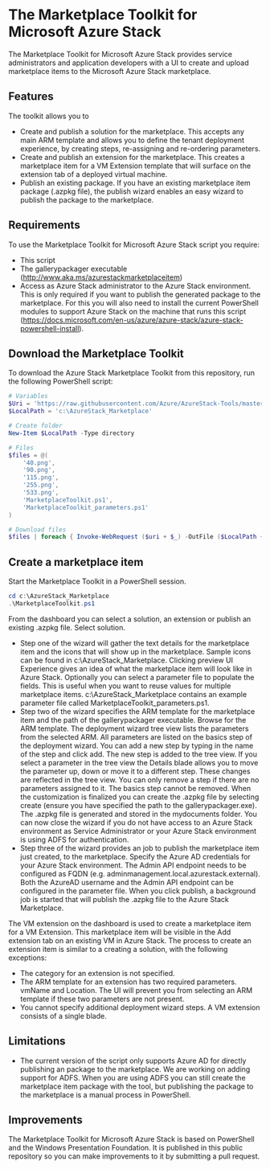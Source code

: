 # The Marketplace Toolkit for Microsoft Azure Stack

The Marketplace Toolkit for Microsoft Azure Stack provides service administrators and application developers with a UI to create and upload marketplace items to the Microsoft Azure Stack marketplace.

## Features

The toolkit allows you to 
- Create and publish a solution for the marketplace. This accepts any main ARM template and allows you to define the tenant deployment experience, by creating steps, re-assigning and re-ordering parameters.
- Create and publish an extension for the marketplace. This creates a marketplace item for a VM Extension template that will surface on the extension tab of a deployed virtual machine.
- Publish an existing package. If you have an existing marketplace item package (.azpkg file), the publish wizard enables an easy wizard to publish the package to the marketplace.

## Requirements

To use the Marketplace Toolkit for Microsoft Azure Stack script you require:

- This script
- The gallerypackager executable (http://www.aka.ms/azurestackmarketplaceitem)
- Access as Azure Stack administrator to the Azure Stack environment. This is only required if you want to publish the generated package to the marketplace. For this you will also need to install the current PowerShell modules to support Azure Stack on the machine that runs this script (https://docs.microsoft.com/en-us/azure/azure-stack/azure-stack-powershell-install).

## Download the Marketplace Toolkit
To  download the Azure Stack Marketplace Toolkit from this repository, run the following PowerShell script:

```PowerShell
# Variables
$Uri = 'https://raw.githubusercontent.com/Azure/AzureStack-Tools/master/Marketplace/'
$LocalPath = 'c:\AzureStack_Marketplace'

# Create folder
New-Item $LocalPath -Type directory

# Files
$files = @(
    '40.png',
    '90.png',
    '115.png',
    '255.png',
    '533.png',
    'MarketplaceToolkit.ps1',
    'MarketplaceToolkit_parameters.ps1'
)

# Download files 
$files | foreach { Invoke-WebRequest ($uri + $_) -OutFile ($LocalPath + '\' + $_) }  
```

## Create a marketplace item

Start the Marketplace Toolkit in a PowerShell session.

``` PowerShell
cd c:\AzureStack_Marketplace
.\MarketplaceToolkit.ps1
```
From the dashboard you can select a solution, an extension or publish an existing .azpkg file. Select solution. 

- Step one of the wizard will gather the text details for the marketplace item and the icons that will show up in the marketplace. Sample icons can be found in c:\AzureStack_Marketplace. Clicking preview UI Experience gives an idea of what the marketplace item will look like in Azure Stack. Optionally you can select a parameter file to populate the fields. This is useful when you want to reuse values for multiple marketplace items. c:\AzureStack_Marketplace contains an example parameter file called MarketplaceToolkit_parameters.ps1.
- Step two of the wizard specifies the ARM template for the marketplace item and the path of the gallerypackager executable. Browse for the ARM template. The deployment wizard tree view lists the parameters from the selected ARM. All parameters are listed on the basics step of the deployment wizard. You can add a new step by typing in the name of the step and click add. The new step is added to the tree view. If you select a parameter in the tree view the Details blade allows you to move the parameter up, down or move it to a different step. These changes are reflected in the tree view. You can only remove a step if there are no parameters assigned to it. The basics step cannot be removed. When the customization is finalized you can create the .azpkg file by selecting create (ensure you have specified the path to the gallerypackager.exe). The .azpkg file is generated and stored in the mydocuments folder. You can now close the wizard if you do not have access to an Azure Stack environment as Service Administrator or your Azure Stack environment is using ADFS for authentication.
- Step three of the wizard provides an job to publish the marketplace item just created, to the marketplace. Specify the Azure AD credentials for your Azure Stack environment. The Admin API endpoint needs to be configured as FQDN (e.g.  adminmanagement.local.azurestack.external). Both the AzureAD username and the Admin API endpoint can be configured in the parameter file. When you click publish, a background job is started that will publish the .azpkg file to the Azure Stack Marketplace.

The VM extension on the dashboard is used to create a marketplace item for a VM Extension. This marketplace item will be visible in the Add extension tab on an existing VM in Azure Stack. The process to create an extension item is similar to a creating a solution, with the following exceptions:

- The category for an extension is not specified.
- The ARM template for an extension has two required parameters. vmName and Location. The UI will prevent you from selecting an ARM template if these two parameters are not present.
- You cannot specify additional deployment wizard steps. A VM extension consists of a single blade.

## Limitations

- The current version of the script only supports Azure AD for directly publishing an package to the marketplace. We are working on adding support for ADFS. When you are using ADFS you can still create the marketplace item package with the tool, but publishing the package to the marketplace is a manual process in PowerShell. 

## Improvements

The Marketplace Toolkit for Microsoft Azure Stack is based on PowerShell and the Windows Presentation Foundation. It is published in this public repository so you can make improvements to it by submitting a pull request.
